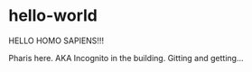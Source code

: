 # hello-world 

HELLO HOMO SAPIENS!!!

Pharis here. AKA Incognito in the building. Gitting and getting...
